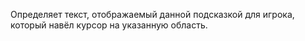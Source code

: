 Определяет текст, отображаемый данной подсказкой для игрока, который навёл курсор на указанную область.